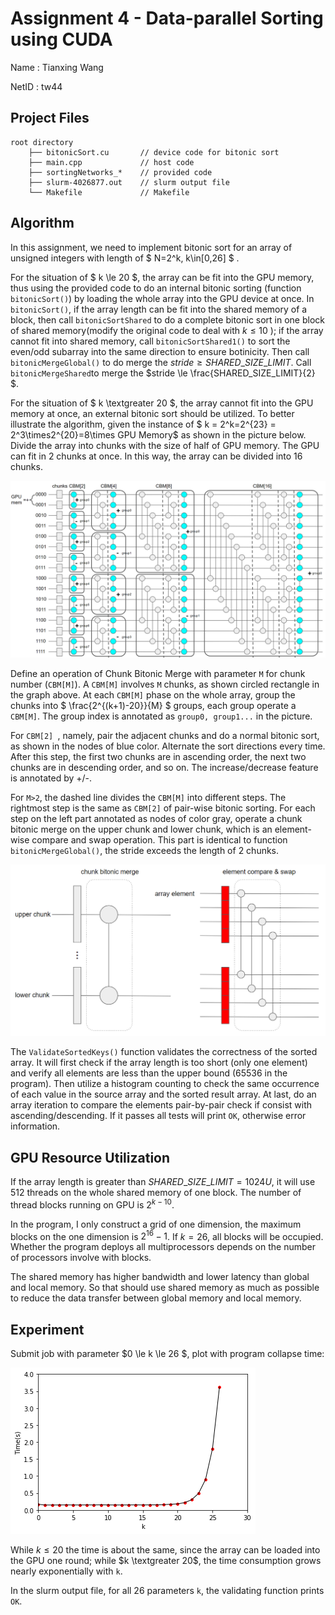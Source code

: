 # Assignment 4 - Data-parallel Sorting using CUDA

Name : Tianxing Wang                                                                     

NetID : tw44

## Project Files

```
root directory
	├── bitonicSort.cu       // device code for bitonic sort
	├── main.cpp             // host code
	├── sortingNetworks_*    // provided code
	├── slurm-4026877.out    // slurm output file
	└── Makefile             // Makefile
```



## Algorithm

In this assignment, we need to implement bitonic sort for an array of unsigned integers with length of $ N=2^k, k\in[0,26] $ . 

For the situation of $ k \le 20 $, the array can be fit into the GPU memory, thus using the provided code to do an internal bitonic sorting (function `bitonicSort()`) by loading the whole array into the GPU device at once. In `bitonicSort()`, if the array length can be fit into the shared memory of a block, then call `bitonicSortShared` to do a complete bitonic sort in one block of shared memory(modify the original code to deal with $k\le10$ ); if the array cannot fit into shared memory, call `bitonicSortShared1()` to sort the even/odd subarray into the same direction to ensure botinicity. Then call `bitonicMergeGlobal()` to do merge the $stride \ge SHARED\_SIZE\_LIMIT$. Call `bitonicMergeShared`to merge the $stride \le \frac{SHARED\_SIZE\_LIMIT}{2}  $.

For the situation of $ k \textgreater 20 $, the array cannot fit into the GPU memory at once, an external bitonic sort should be utilized. To better illustrate the algorithm, given the instance of $ k = 2^k=2^{23} = 2^3\times2^{20}=8\times GPU Memory$ as shown in the picture below. Divide the array into chunks with the size of half of GPU memory. The GPU can fit in 2 chunks at once. In this way, the array can be divided into 16 chunks. 

![](./external_bsort.png)

Define an operation of Chunk Bitonic Merge with parameter `M` for chunk number (`CBM[M]`). A `CBM[M]` involves `M` chunks, as shown circled rectangle in the graph above. At each `CBM[M]` phase on the whole array, group the chunks into $ \frac{2^{(k+1)-20}}{M} $ groups, each group operate a `CBM[M]`. The group index is annotated as `group0, group1...` in the picture.

For `CBM[2] `, namely, pair the adjacent chunks and do a normal bitonic sort, as shown in the nodes of blue color. Alternate the sort directions every time. After this step, the first two chunks are in ascending order, the next two chunks are in descending order, and so on. The increase/decrease feature is annotated by +/-.

For `M>2`, the dashed line divides the `CBM[M]` into different steps. The rightmost step is the same as `CBM[2]` of pair-wise bitonic sorting. For each step on the left part annotated as nodes of color gray, operate a chunk bitonic merge on the upper chunk and lower chunk, which is an element-wise compare and swap operation. This part is identical to function `bitonicMergeGlobal()`, the stride exceeds the length of 2 chunks.

<img src="./chunk_bitonic_merge.png" style="zoom:50%;" />

The `ValidateSortedKeys()` function validates the correctness of the sorted array. It will first check if the array length is too short (only one element) and verify all elements are less than the upper bound (65536 in the program). Then utilize a histogram counting to check the same occurrence of each value in the source array and the sorted result array. At last, do an array iteration to compare the elements pair-by-pair check if consist with ascending/descending. If it passes all tests will print `OK`, otherwise error information.

## GPU Resource Utilization

If the array length is greater than $SHARED\_SIZE\_LIMIT=1024U$, it will use 512 threads on the whole shared memory of one block. The number of thread blocks running on GPU is $2^{k-10}$.

In the program, I only construct a grid of one dimension, the maximum blocks on the one dimension is $2^{16}-1$. If $k=26$, all blocks will be occupied. Whether the program deploys all multiprocessors depends on the number of processors involve with blocks.

The shared memory has higher bandwidth and lower latency than global and local memory. So that should use shared memory as much as possible to reduce the data transfer between global memory and local memory. 

## Experiment

Submit job with parameter $0 \le k \le 26 $, plot with program collapse time:

![](./time.png)

While $k\le20$ the time is about the same, since the array can be loaded into the GPU one round; while $k \textgreater 20$, the time consumption grows nearly exponentially with `k`.

In the slurm output file, for all 26 parameters `k`, the validating function prints `OK`.
